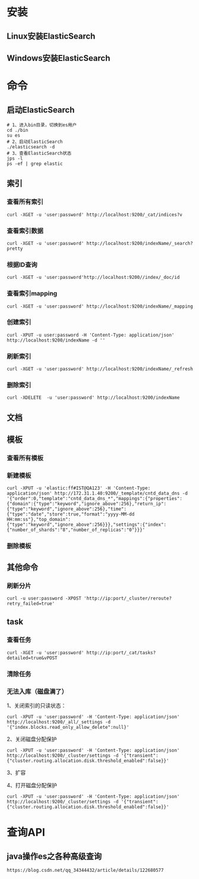 # 安装





## Linux安装ElasticSearch





## Windows安装ElasticSearch



# 命令

## 启动ElasticSearch

```shell
# 1、进入bin目录，切换到es用户
cd ./bin
su es
# 2、启动ElasticSearch
./elasticsearch -d
# 3、查看ElasticSearch状态
jps -l
ps -ef | grep elastic
```

## 索引

### 查看所有索引

```shell
curl -XGET -u 'user:password' http://localhost:9200/_cat/indices?v
```

### 查看索引数据

```shell
curl -XGET -u 'user:password' http://localhost:9200/indexName/_search?pretty
```

### 根据ID查询

```shell
curl -XGET -u 'user:password'http://localhost:9200//index/_doc/id
```

### 查看索引mapping

```shell
curl -XGET -u 'user:password' http://localhost:9200/indexName/_mapping
```

### 创建索引

```shell
curl -XPUT -u user:password -H 'Content-Type: application/json' http://localhost:9200/indexName -d ''
```

### 刷新索引

```shell
curl -XGET -u 'user:password' http://localhost:9200/indexName/_refresh
```

### 删除索引

```shell
curl -XDELETE  -u 'user:password' http://localhost:9200/indexName
```



## 文档

## 模板

### 查看所有模板

### 新建模板

```shell
curl -XPUT -u 'elastic:ff#IST@QA123' -H 'Content-Type: application/json' http://172.31.1.40:9200/_template/cntd_data_dns -d '{"order":0,"template":"cntd_data_dns_*","mappings":{"properties":{"domain":{"type":"keyword","ignore_above":256},"return_ip":{"type":"keyword","ignore_above":256},"time":{"type":"date","store":true,"format":"yyyy-MM-dd HH:mm:ss"},"top_domain":{"type":"keyword","ignore_above":256}}},"settings":{"index":{"number_of_shards":"8","number_of_replicas":"0"}}}'

```



### 删除模板

## 其他命令

### 刷新分片

```shell
curl -u user:password -XPOST 'http://ip:port/_cluster/reroute?retry_failed=true'
```

## task

### 查看任务

```shell
curl -XGET -u 'user:password' http://ip:port/_cat/tasks?detailed=true&vPOST
```

### 清除任务

### 无法入库（磁盘满了）

1、关闭索引的只读状态：

```shell
curl -XPUT -u 'user:password' -H 'Content-Type: application/json' http://localhost:9200/_all/_settings -d '{"index.blocks.read_only_allow_delete":null}'
```

2、关闭磁盘分配保护

```shell
curl -XPUT -u 'user:password' -H 'Content-Type: application/json' http://localhost:9200/_cluster/settings -d '{"transient":{"cluster.routing.allocation.disk.threshold_enabled":false}}'
```

3、扩容

4、打开磁盘分配保护

```shell
curl -XPUT -u 'user:password' -H 'Content-Type: application/json' http://localhost:9200/_cluster/settings -d '{"transient":{"cluster.routing.allocation.disk.threshold_enabled":false}}'
```



# 查询API

## java操作es之各种高级查询

```
https://blog.csdn.net/qq_34344432/article/details/122680577
```

